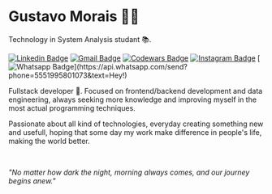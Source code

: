 # Gustavo Morais 🤙🏻

Technology in System Analysis studant 📚.

[![Linkedin Badge](https://img.shields.io/badge/-LinkedIn-0e76a8?style=flat-square&logo=Linkedin&logoColor=white&link=https://www.linkedin.com/in/gusmorais/)](https://www.linkedin.com/in/gusmorais/) 
[![Gmail Badge](https://img.shields.io/badge/-Email-d44638?style=flat-square&logo=Gmail&logoColor=white&link=mailto:gusxmorais@gmail.com)](mailto:gusxmorais@gmail.com)
[![Codewars Badge](https://www.codewars.com/users/ggmorais/badges/micro)](https://www.codewars.com/users/ggmorais/badges/micro)
[![Instagram Badge](https://img.shields.io/badge/-Instagram-515bd4?style=flat-square&logo=Instagram&logoColor=white&link=https://www.instagram.com/gusxmorais)](https://www.instagram.com/gusxmorais)
[![Whatsapp Badge](https://img.shields.io/badge/-Whatsapp-25d366?style=flat-square&labelColor=25d366&logo=whatsapp&logoColor=white&link=https://api.whatsapp.com/send?phone=5551995801073&text=Hey!)](https://api.whatsapp.com/send?phone=5551995801073&text=Hey!)

Fullstack developer 🚀. Focused on frontend/backend development and data engineering, always seeking more knowledge and improving myself in the most actual programming techniques.

Passionate about all kind of technologies, everyday creating something new and usefull, hoping that some day my work make difference in people's life, making the world better.

<br />

*"No matter how dark the night, morning always comes, and our journey begins anew."*
